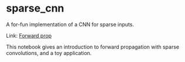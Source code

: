# sparse_cnn
A for-fun implementation of a CNN for sparse inputs.

Link: [Forward prop](https://github.com/IdRatherBeCoding/sparse_cnn/blob/master/sparse_cnn.ipynb)

This notebook gives an introduction to forward propagation with sparse convolutions, and a toy application.
